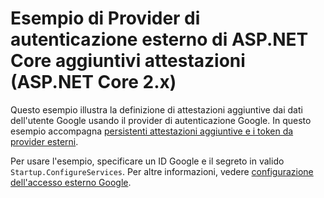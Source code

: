 # <a name="aspnet-core-external-authentication-provider-additional-claims-sample-aspnet-core-2x"></a>Esempio di Provider di autenticazione esterno di ASP.NET Core aggiuntivi attestazioni (ASP.NET Core 2.x)

Questo esempio illustra la definizione di attestazioni aggiuntive dai dati dell'utente Google usando il provider di autenticazione Google. In questo esempio accompagna [persistenti attestazioni aggiuntive e i token da provider esterni](https://docs.microsoft.com/aspnet/core/security/authentication/social/additional-claims).

Per usare l'esempio, specificare un ID Google e il segreto in valido `Startup.ConfigureServices`. Per altre informazioni, vedere [configurazione dell'accesso esterno Google](https://docs.microsoft.com/aspnet/core/security/authentication/social/google-logins).
